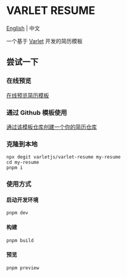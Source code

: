 # VARLET RESUME

[English]((https://github.com/varletjs/varlet-resume/blob/main/README.md)) | 中文

一个基于 [Varlet](https://github.com/varletjs/varlet) 开发的简历模板

## 尝试一下

### 在线预览

[在线预览简历模板](https://varletjs.github.io/varlet-resume/)

### 通过 Github 模板使用

[通过该模板仓库创建一个你的简历仓库](https://github.com/varletjs/varlet-resume/generate)

### 克隆到本地

```
npx degit varletjs/varlet-resume my-resume
cd my-resume
pnpm i
```

### 使用方式

#### 启动开发环境

```
pnpm dev
```

#### 构建

```
pnpm build
```

#### 预览

```
pnpm preview
```